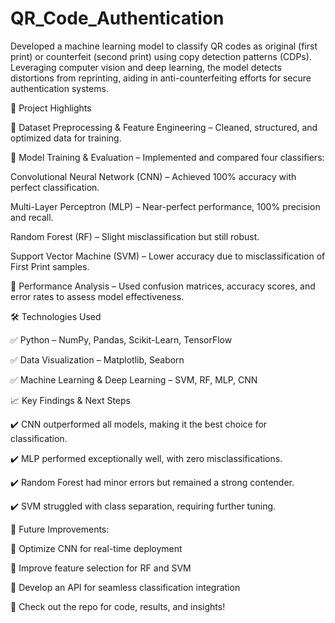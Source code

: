 # QR_Code_Authentication
Developed a machine learning model to classify QR codes as original (first print) or counterfeit (second print) using copy detection patterns (CDPs). Leveraging computer vision and deep learning, the model detects distortions from reprinting, aiding in anti-counterfeiting efforts for secure authentication systems.

📌 Project Highlights

🔹 Dataset Preprocessing & Feature Engineering – Cleaned, structured, and optimized data for training.

🔹 Model Training & Evaluation – Implemented and compared four classifiers:

Convolutional Neural Network (CNN) – Achieved 100% accuracy with perfect classification.

Multi-Layer Perceptron (MLP) – Near-perfect performance, 100% precision and recall.

Random Forest (RF) – Slight misclassification but still robust.

Support Vector Machine (SVM) – Lower accuracy due to misclassification of First Print samples.

🔹 Performance Analysis – Used confusion matrices, accuracy scores, and error rates to assess model effectiveness.

🛠️ Technologies Used

✅ Python – NumPy, Pandas, Scikit-Learn, TensorFlow

✅ Data Visualization – Matplotlib, Seaborn

✅ Machine Learning & Deep Learning – SVM, RF, MLP, CNN

📈 Key Findings & Next Steps

✔️ CNN outperformed all models, making it the best choice for classification.

✔️ MLP performed exceptionally well, with zero misclassifications.

✔️ Random Forest had minor errors but remained a strong contender.

✔️ SVM struggled with class separation, requiring further tuning.

🚀 Future Improvements:

🔸 Optimize CNN for real-time deployment

🔸 Improve feature selection for RF and SVM

🔸 Develop an API for seamless classification integration

🔗 Check out the repo for code, results, and insights!
